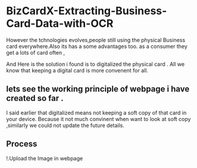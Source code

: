 # BizCardX-Extracting-Business-Card-Data-with-OCR

However the tchnologies evolves,people still using the physical Business card everywhere.Also its has a some advantages too. as a consumer they get a lots of card often ,

And Here is the solution i found is to digitalized the physical card . All we know that keeping a digital card is more convenent for all.


## lets see the working principle of webpage i have created so far .

I said earlier that digitalized means not keeping a soft copy of that card in your device.
Because it not much convinent when want to look at soft copy ,similarly we could not update the future details.


## Process

!.Upload the Image in webpage 
